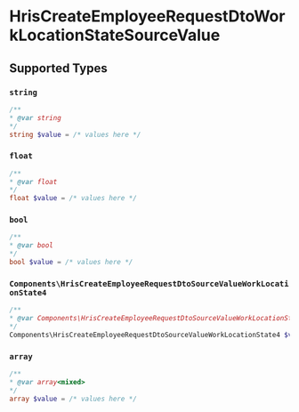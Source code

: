 # HrisCreateEmployeeRequestDtoWorkLocationStateSourceValue


## Supported Types

### `string`

```php
/**
* @var string
*/
string $value = /* values here */
```

### `float`

```php
/**
* @var float
*/
float $value = /* values here */
```

### `bool`

```php
/**
* @var bool
*/
bool $value = /* values here */
```

### `Components\HrisCreateEmployeeRequestDtoSourceValueWorkLocationState4`

```php
/**
* @var Components\HrisCreateEmployeeRequestDtoSourceValueWorkLocationState4
*/
Components\HrisCreateEmployeeRequestDtoSourceValueWorkLocationState4 $value = /* values here */
```

### `array`

```php
/**
* @var array<mixed>
*/
array $value = /* values here */
```

